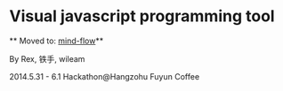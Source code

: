 # Visual javascript programming tool

** Moved to: [mind-flow](https://github.com/rexchen80/Mind-Flow )**

By Rex, 铁手, wileam

2014.5.31 - 6.1 Hackathon@Hangzohu Fuyun Coffee